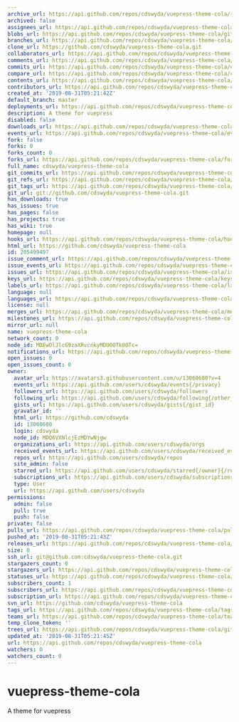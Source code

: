 ```yaml
---
archive_url: https://api.github.com/repos/cdswyda/vuepress-theme-cola/{archive_format}{/ref}
archived: false
assignees_url: https://api.github.com/repos/cdswyda/vuepress-theme-cola/assignees{/user}
blobs_url: https://api.github.com/repos/cdswyda/vuepress-theme-cola/git/blobs{/sha}
branches_url: https://api.github.com/repos/cdswyda/vuepress-theme-cola/branches{/branch}
clone_url: https://github.com/cdswyda/vuepress-theme-cola.git
collaborators_url: https://api.github.com/repos/cdswyda/vuepress-theme-cola/collaborators{/collaborator}
comments_url: https://api.github.com/repos/cdswyda/vuepress-theme-cola/comments{/number}
commits_url: https://api.github.com/repos/cdswyda/vuepress-theme-cola/commits{/sha}
compare_url: https://api.github.com/repos/cdswyda/vuepress-theme-cola/compare/{base}...{head}
contents_url: https://api.github.com/repos/cdswyda/vuepress-theme-cola/contents/{+path}
contributors_url: https://api.github.com/repos/cdswyda/vuepress-theme-cola/contributors
created_at: '2019-08-31T05:21:42Z'
default_branch: master
deployments_url: https://api.github.com/repos/cdswyda/vuepress-theme-cola/deployments
description: A theme for vuepress
disabled: false
downloads_url: https://api.github.com/repos/cdswyda/vuepress-theme-cola/downloads
events_url: https://api.github.com/repos/cdswyda/vuepress-theme-cola/events
fork: false
forks: 0
forks_count: 0
forks_url: https://api.github.com/repos/cdswyda/vuepress-theme-cola/forks
full_name: cdswyda/vuepress-theme-cola
git_commits_url: https://api.github.com/repos/cdswyda/vuepress-theme-cola/git/commits{/sha}
git_refs_url: https://api.github.com/repos/cdswyda/vuepress-theme-cola/git/refs{/sha}
git_tags_url: https://api.github.com/repos/cdswyda/vuepress-theme-cola/git/tags{/sha}
git_url: git://github.com/cdswyda/vuepress-theme-cola.git
has_downloads: true
has_issues: true
has_pages: false
has_projects: true
has_wiki: true
homepage: null
hooks_url: https://api.github.com/repos/cdswyda/vuepress-theme-cola/hooks
html_url: https://github.com/cdswyda/vuepress-theme-cola
id: 205499497
issue_comment_url: https://api.github.com/repos/cdswyda/vuepress-theme-cola/issues/comments{/number}
issue_events_url: https://api.github.com/repos/cdswyda/vuepress-theme-cola/issues/events{/number}
issues_url: https://api.github.com/repos/cdswyda/vuepress-theme-cola/issues{/number}
keys_url: https://api.github.com/repos/cdswyda/vuepress-theme-cola/keys{/key_id}
labels_url: https://api.github.com/repos/cdswyda/vuepress-theme-cola/labels{/name}
language: null
languages_url: https://api.github.com/repos/cdswyda/vuepress-theme-cola/languages
license: null
merges_url: https://api.github.com/repos/cdswyda/vuepress-theme-cola/merges
milestones_url: https://api.github.com/repos/cdswyda/vuepress-theme-cola/milestones{/number}
mirror_url: null
name: vuepress-theme-cola
network_count: 0
node_id: MDEwOlJlcG9zaXRvcnkyMDU0OTk0OTc=
notifications_url: https://api.github.com/repos/cdswyda/vuepress-theme-cola/notifications{?since,all,participating}
open_issues: 0
open_issues_count: 0
owner:
  avatar_url: https://avatars3.githubusercontent.com/u/13060680?v=4
  events_url: https://api.github.com/users/cdswyda/events{/privacy}
  followers_url: https://api.github.com/users/cdswyda/followers
  following_url: https://api.github.com/users/cdswyda/following{/other_user}
  gists_url: https://api.github.com/users/cdswyda/gists{/gist_id}
  gravatar_id: ''
  html_url: https://github.com/cdswyda
  id: 13060680
  login: cdswyda
  node_id: MDQ6VXNlcjEzMDYwNjgw
  organizations_url: https://api.github.com/users/cdswyda/orgs
  received_events_url: https://api.github.com/users/cdswyda/received_events
  repos_url: https://api.github.com/users/cdswyda/repos
  site_admin: false
  starred_url: https://api.github.com/users/cdswyda/starred{/owner}{/repo}
  subscriptions_url: https://api.github.com/users/cdswyda/subscriptions
  type: User
  url: https://api.github.com/users/cdswyda
permissions:
  admin: false
  pull: true
  push: false
private: false
pulls_url: https://api.github.com/repos/cdswyda/vuepress-theme-cola/pulls{/number}
pushed_at: '2019-08-31T05:21:43Z'
releases_url: https://api.github.com/repos/cdswyda/vuepress-theme-cola/releases{/id}
size: 0
ssh_url: git@github.com:cdswyda/vuepress-theme-cola.git
stargazers_count: 0
stargazers_url: https://api.github.com/repos/cdswyda/vuepress-theme-cola/stargazers
statuses_url: https://api.github.com/repos/cdswyda/vuepress-theme-cola/statuses/{sha}
subscribers_count: 1
subscribers_url: https://api.github.com/repos/cdswyda/vuepress-theme-cola/subscribers
subscription_url: https://api.github.com/repos/cdswyda/vuepress-theme-cola/subscription
svn_url: https://github.com/cdswyda/vuepress-theme-cola
tags_url: https://api.github.com/repos/cdswyda/vuepress-theme-cola/tags
teams_url: https://api.github.com/repos/cdswyda/vuepress-theme-cola/teams
temp_clone_token: ''
trees_url: https://api.github.com/repos/cdswyda/vuepress-theme-cola/git/trees{/sha}
updated_at: '2019-08-31T05:21:45Z'
url: https://api.github.com/repos/cdswyda/vuepress-theme-cola
watchers: 0
watchers_count: 0
---
```


# vuepress-theme-cola
A theme for vuepress
